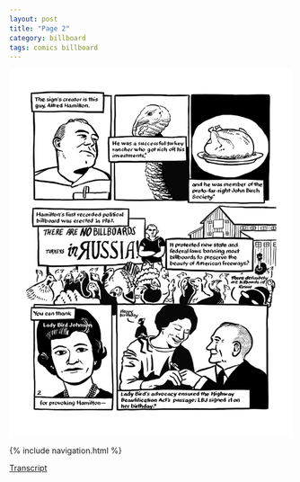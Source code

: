 ```yaml
---
layout: post
title: "Page 2"
category: billboard
tags: comics billboard
---
```


![Cover](/assets/billboardzine/2.png)

{% include navigation.html %}

[Transcript](/billboard/2021/10/13/billboardtranscript)